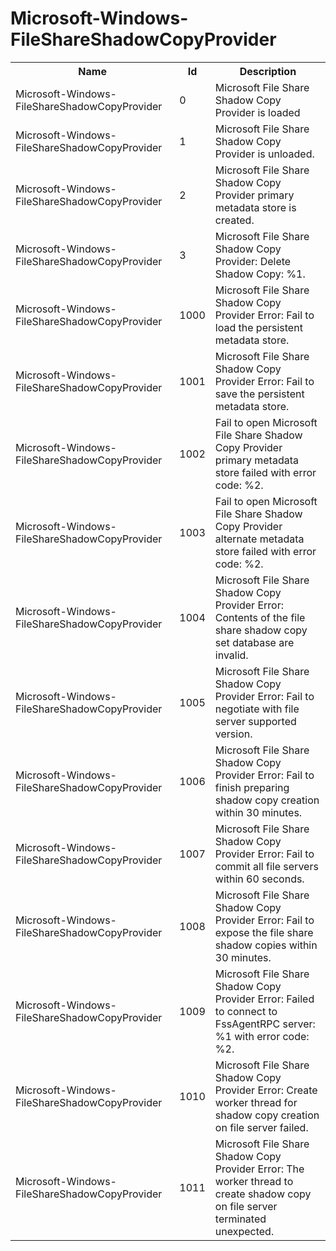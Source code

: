 # Microsoft-Windows-FileShareShadowCopyProvider

<table>
<colgroup><col/><col/><col/></colgroup>
<tr><th>Name</th><th>Id</th><th>Description</th></tr>
<tr><td>Microsoft-Windows-FileShareShadowCopyProvider</td><td>0</td><td>Microsoft File Share Shadow Copy Provider is loaded</td></tr>
<tr><td>Microsoft-Windows-FileShareShadowCopyProvider</td><td>1</td><td>Microsoft File Share Shadow Copy Provider is unloaded.</td></tr>
<tr><td>Microsoft-Windows-FileShareShadowCopyProvider</td><td>2</td><td>Microsoft File Share Shadow Copy Provider primary metadata store is created.</td></tr>
<tr><td>Microsoft-Windows-FileShareShadowCopyProvider</td><td>3</td><td>Microsoft File Share Shadow Copy Provider: Delete Shadow Copy: %1.</td></tr>
<tr><td>Microsoft-Windows-FileShareShadowCopyProvider</td><td>1000</td><td>Microsoft File Share Shadow Copy Provider Error: Fail to load the persistent metadata store.</td></tr>
<tr><td>Microsoft-Windows-FileShareShadowCopyProvider</td><td>1001</td><td>Microsoft File Share Shadow Copy Provider Error: Fail to save the persistent metadata store.</td></tr>
<tr><td>Microsoft-Windows-FileShareShadowCopyProvider</td><td>1002</td><td>Fail to open Microsoft File Share Shadow Copy Provider primary metadata store failed with error code: %2.</td></tr>
<tr><td>Microsoft-Windows-FileShareShadowCopyProvider</td><td>1003</td><td>Fail to open Microsoft File Share Shadow Copy Provider alternate metadata store failed with error code: %2.</td></tr>
<tr><td>Microsoft-Windows-FileShareShadowCopyProvider</td><td>1004</td><td>Microsoft File Share Shadow Copy Provider Error: Contents of the file share shadow copy set database are invalid.</td></tr>
<tr><td>Microsoft-Windows-FileShareShadowCopyProvider</td><td>1005</td><td>Microsoft File Share Shadow Copy Provider Error: Fail to negotiate with file server supported version. </td></tr>
<tr><td>Microsoft-Windows-FileShareShadowCopyProvider</td><td>1006</td><td>Microsoft File Share Shadow Copy Provider Error: Fail to finish preparing shadow copy creation within 30 minutes.</td></tr>
<tr><td>Microsoft-Windows-FileShareShadowCopyProvider</td><td>1007</td><td>Microsoft File Share Shadow Copy Provider Error: Fail to commit all file servers within 60 seconds. </td></tr>
<tr><td>Microsoft-Windows-FileShareShadowCopyProvider</td><td>1008</td><td>Microsoft File Share Shadow Copy Provider Error: Fail to expose the file share shadow copies within 30 minutes.</td></tr>
<tr><td>Microsoft-Windows-FileShareShadowCopyProvider</td><td>1009</td><td>Microsoft File Share Shadow Copy Provider Error: Failed to connect to FssAgentRPC server: %1 with error code: %2. </td></tr>
<tr><td>Microsoft-Windows-FileShareShadowCopyProvider</td><td>1010</td><td>Microsoft File Share Shadow Copy Provider Error: Create worker thread for shadow copy creation on file server failed.</td></tr>
<tr><td>Microsoft-Windows-FileShareShadowCopyProvider</td><td>1011</td><td>Microsoft File Share Shadow Copy Provider Error: The worker thread to create shadow copy on file server terminated unexpected.</td></tr>
</table>
